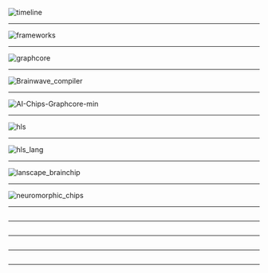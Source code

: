 ![timeline](https://github.com/gopala-kr/a-week-in-wild-ai/blob/master/12-ai-hardware-compilers/comp/timeline.PNG)

-----------

![frameworks](https://github.com/gopala-kr/a-week-in-wild-ai/blob/master/12-ai-hardware-compilers/comp/frameworks.PNG)

-----------
![graphcore](https://github.com/gopala-kr/a-week-in-wild-ai/blob/master/12-ai-hardware-compilers/comp/graphcore.PNG)

-----------
![Brainwave_compiler](https://github.com/gopala-kr/a-week-in-wild-ai/blob/master/12-ai-hardware-compilers/comp/Brainwave_compiler.PNG)

-----------
![AI-Chips-Graphcore-min](https://cdn.nanalyze.com/uploads/2017/05/AI-Chips-Graphcore-min.jpg)

-----------
![hls](https://github.com/gopala-kr/a-week-in-wild-ai/blob/master/12-ai-hardware-compilers/comp/hls.PNG)

-----------
![hls_lang](https://github.com/gopala-kr/a-week-in-wild-ai/blob/master/12-ai-hardware-compilers/comp/hls_lang.PNG)

-----------
![lanscape_brainchip](https://github.com/gopala-kr/a-week-in-wild-ai/blob/master/12-ai-hardware-compilers/comp/lanscape_brainchip.PNG)

-----------
![neuromorphic_chips](https://github.com/gopala-kr/a-week-in-wild-ai/blob/master/12-ai-hardware-compilers/comp/neuromorphic_chips.PNG)

-----------
![]()

-----------
![]()

-----------
![]()

-----------
![]()

-----------


